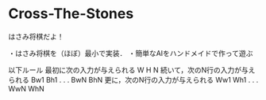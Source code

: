 # Cross-The-Stones
はさみ将棋だよ！

・はさみ将棋を（ほぼ）最小で実装．
・簡単なAIをハンドメイドで作って遊ぶ

以下ルール
最初に次の入力が与えられる
W H
N
続いて，次のN行の入力が与えられる
Bw1 Bh1
.
.
.
BwN BhN
更に，次のN行の入力が与えられる
Ww1 Wh1
.
.
.
WwN WhN

